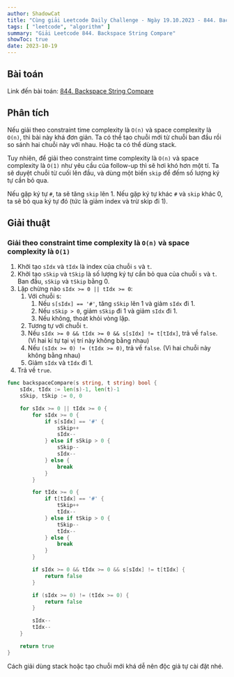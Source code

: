 ```yaml
---
author: ShadowCat
title: "Cùng giải Leetcode Daily Challenge - Ngày 19.10.2023 - 844. Backspace String Compare"
tags: [ "leetcode", "algorithm" ]
summary: "Giải Leetcode 844. Backspace String Compare"
showToc: true
date: 2023-10-19
---
```


## Bài toán

Link đến bài toán: [844. Backspace String Compare](https://leetcode.com/problems/backspace-string-compare)

## Phân tích

Nếu giải theo constraint time complexity là `O(n)` và space complexity là `O(n)`, thì bài này khá đơn giản.
Ta có thể tạo chuỗi mới từ chuỗi ban đầu rồi so sánh hai chuỗi này với nhau.
Hoặc ta có thể dùng stack.

Tuy nhiên, để giải theo constraint time complexity là `O(n)` và space complexity là `O(1)`
như yêu cầu của follow-up thì sẽ hơi khó hơn một tí.
Ta sẽ duyệt chuỗi từ cuối lên đầu, và dùng một biến `skip` để đếm số lượng ký tự cần bỏ qua.

Nếu gặp ký tự `#`, ta sẽ tăng `skip` lên 1. Nếu gặp ký tự khác `#` và `skip` khác 0,
ta sẽ bỏ qua ký tự đó (tức là giảm index và trừ skip đi 1). 

## Giải thuật

### Giải theo constraint time complexity là `O(n)` và space complexity là `O(1)`

1. Khởi tạo `sIdx` và `tIdx` là index của chuỗi `s` và `t`.
2. Khởi tạo `sSkip` và `tSkip` là số lượng ký tự cần bỏ qua của chuỗi `s` và `t`. Ban đầu, `sSkip` và `tSkip` bằng 0.
3. Lặp chừng nào `sIdx >= 0 || tIdx >= 0`:
    1. Với chuỗi s:
       1. Nếu `s[sIdx] == '#'`, tăng `sSkip` lên 1 và giảm `sIdx` đi 1.
       2. Nếu `sSkip > 0`, giảm `sSkip` đi 1 và giảm `sIdx` đi 1.
       3. Nếu không, thoát khỏi vòng lặp.
    2. Tương tự với chuỗi `t`.
    3. Nếu `sIdx >= 0 && tIdx >= 0 && s[sIdx] != t[tIdx]`, trả về `false`. (Vì hai kí tự tại vị trí này không bằng nhau)
    4. Nếu `(sIdx >= 0) != (tIdx >= 0)`, trả về `false`. (Vì hai chuỗi này không bằng nhau)
    5. Giảm `sIdx` và `tIdx` đi 1.
6. Trả về `true`.

```go
func backspaceCompare(s string, t string) bool {
	sIdx, tIdx := len(s)-1, len(t)-1
	sSkip, tSkip := 0, 0

	for sIdx >= 0 || tIdx >= 0 {
		for sIdx >= 0 {
			if s[sIdx] == '#' {
				sSkip++
				sIdx--
			} else if sSkip > 0 {
				sSkip--
				sIdx--
			} else {
				break
			}
		}

		for tIdx >= 0 {
			if t[tIdx] == '#' {
				tSkip++
				tIdx--
			} else if tSkip > 0 {
				tSkip--
				tIdx--
			} else {
				break
			}
		}

		if sIdx >= 0 && tIdx >= 0 && s[sIdx] != t[tIdx] {
			return false
		}

		if (sIdx >= 0) != (tIdx >= 0) {
			return false
		}

		sIdx--
		tIdx--
	}

	return true
}
```

Cách giải dùng stack hoặc tạo chuỗi mới khá dễ nên độc giả tự cài đặt nhé.